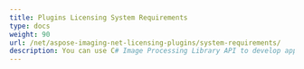 ```yaml
---
title: Plugins Licensing System Requirements
type: docs
weight: 90
url: /net/aspose-imaging-net-licensing-plugins/system-requirements/
description: You can use C# Image Processing Library API to develop applications in any development environment that targets the .NET platform.
---
```

